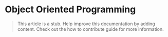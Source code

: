# Object Oriented Programming

> This article is a stub. Help improve this documentation by adding content. Check out the how to contribute guide for more information. 